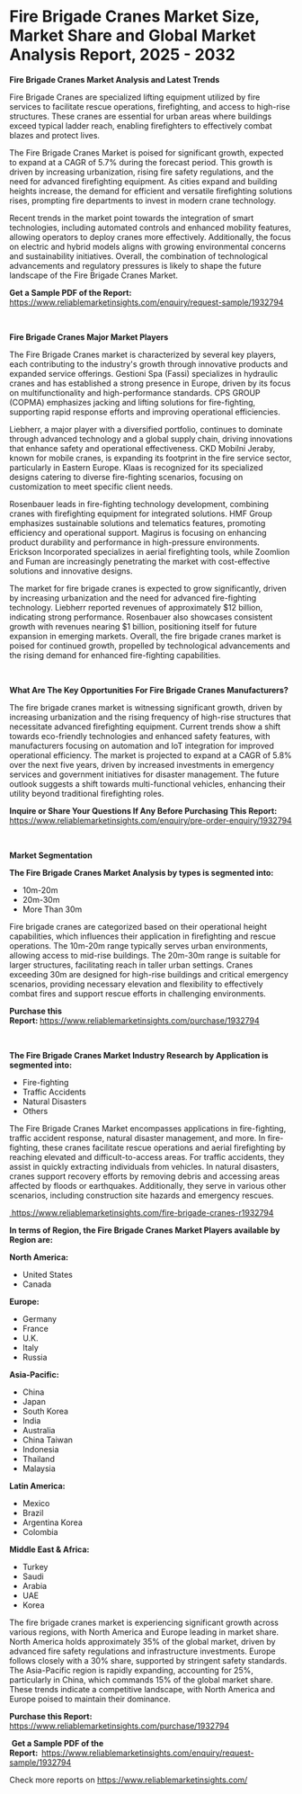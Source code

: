 <p><h1>Fire Brigade Cranes Market Size, Market Share and Global Market Analysis Report, 2025 - 2032</h1></p><p><strong>Fire Brigade Cranes Market Analysis and Latest Trends</strong></p>
<p><p>Fire Brigade Cranes are specialized lifting equipment utilized by fire services to facilitate rescue operations, firefighting, and access to high-rise structures. These cranes are essential for urban areas where buildings exceed typical ladder reach, enabling firefighters to effectively combat blazes and protect lives.</p><p>The Fire Brigade Cranes Market is poised for significant growth, expected to expand at a CAGR of 5.7% during the forecast period. This growth is driven by increasing urbanization, rising fire safety regulations, and the need for advanced firefighting equipment. As cities expand and building heights increase, the demand for efficient and versatile firefighting solutions rises, prompting fire departments to invest in modern crane technology.</p><p>Recent trends in the market point towards the integration of smart technologies, including automated controls and enhanced mobility features, allowing operators to deploy cranes more effectively. Additionally, the focus on electric and hybrid models aligns with growing environmental concerns and sustainability initiatives. Overall, the combination of technological advancements and regulatory pressures is likely to shape the future landscape of the Fire Brigade Cranes Market.</p></p>
<p><strong>Get a Sample PDF of the Report:&nbsp;</strong> <a href="https://www.reliablemarketinsights.com/enquiry/request-sample/1932794?utm_campaign=2004&utm_medium=2&utm_source=Github&utm_content=ia&utm_term=19022025&utm_id=fire-brigade-cranes">https://www.reliablemarketinsights.com/enquiry/request-sample/1932794</a></p>
<p>&nbsp;</p>
<p><strong>Fire Brigade Cranes Major Market Players</strong></p>
<p><p>The Fire Brigade Cranes market is characterized by several key players, each contributing to the industry's growth through innovative products and expanded service offerings. Gestioni Spa (Fassi) specializes in hydraulic cranes and has established a strong presence in Europe, driven by its focus on multifunctionality and high-performance standards. CPS GROUP (COPMA) emphasizes jacking and lifting solutions for fire-fighting, supporting rapid response efforts and improving operational efficiencies.</p><p>Liebherr, a major player with a diversified portfolio, continues to dominate through advanced technology and a global supply chain, driving innovations that enhance safety and operational effectiveness. CKD Mobilni Jeraby, known for mobile cranes, is expanding its footprint in the fire service sector, particularly in Eastern Europe. Klaas is recognized for its specialized designs catering to diverse fire-fighting scenarios, focusing on customization to meet specific client needs.</p><p>Rosenbauer leads in fire-fighting technology development, combining cranes with firefighting equipment for integrated solutions. HMF Group emphasizes sustainable solutions and telematics features, promoting efficiency and operational support. Magirus is focusing on enhancing product durability and performance in high-pressure environments. Erickson Incorporated specializes in aerial firefighting tools, while Zoomlion and Fuman are increasingly penetrating the market with cost-effective solutions and innovative designs.</p><p>The market for fire brigade cranes is expected to grow significantly, driven by increasing urbanization and the need for advanced fire-fighting technology. Liebherr reported revenues of approximately $12 billion, indicating strong performance. Rosenbauer also showcases consistent growth with revenues nearing $1 billion, positioning itself for future expansion in emerging markets. Overall, the fire brigade cranes market is poised for continued growth, propelled by technological advancements and the rising demand for enhanced fire-fighting capabilities.</p></p>
<p>&nbsp;</p>
<p><strong>What Are The Key Opportunities For Fire Brigade Cranes Manufacturers?</strong></p>
<p><p>The fire brigade cranes market is witnessing significant growth, driven by increasing urbanization and the rising frequency of high-rise structures that necessitate advanced firefighting equipment. Current trends show a shift towards eco-friendly technologies and enhanced safety features, with manufacturers focusing on automation and IoT integration for improved operational efficiency. The market is projected to expand at a CAGR of 5.8% over the next five years, driven by increased investments in emergency services and government initiatives for disaster management. The future outlook suggests a shift towards multi-functional vehicles, enhancing their utility beyond traditional firefighting roles.</p></p>
<p><strong>Inquire or Share Your Questions If Any Before Purchasing This Report:</strong> <a href="https://www.reliablemarketinsights.com/enquiry/pre-order-enquiry/1932794?utm_campaign=2004&utm_medium=2&utm_source=Github&utm_content=ia&utm_term=19022025&utm_id=fire-brigade-cranes">https://www.reliablemarketinsights.com/enquiry/pre-order-enquiry/1932794</a></p>
<p>&nbsp;</p>
<p><strong>Market Segmentation</strong></p>
<p><strong>The Fire Brigade Cranes Market Analysis by types is segmented into:</strong></p>
<p><ul><li>10m-20m</li><li>20m-30m</li><li>More Than 30m</li></ul></p>
<p><p>Fire brigade cranes are categorized based on their operational height capabilities, which influences their application in firefighting and rescue operations. The 10m-20m range typically serves urban environments, allowing access to mid-rise buildings. The 20m-30m range is suitable for larger structures, facilitating reach in taller urban settings. Cranes exceeding 30m are designed for high-rise buildings and critical emergency scenarios, providing necessary elevation and flexibility to effectively combat fires and support rescue efforts in challenging environments.</p></p>
<p><strong>Purchase this Report:&nbsp;</strong><a href="https://www.reliablemarketinsights.com/purchase/1932794?utm_campaign=2004&utm_medium=2&utm_source=Github&utm_content=ia&utm_term=19022025&utm_id=fire-brigade-cranes">https://www.reliablemarketinsights.com/purchase/1932794</a></p>
<p>&nbsp;</p>
<p><strong>The Fire Brigade Cranes Market Industry Research by Application is segmented into:</strong></p>
<p><ul><li>Fire-fighting</li><li>Traffic Accidents</li><li>Natural Disasters</li><li>Others</li></ul></p>
<p><p>The Fire Brigade Cranes Market encompasses applications in fire-fighting, traffic accident response, natural disaster management, and more. In fire-fighting, these cranes facilitate rescue operations and aerial firefighting by reaching elevated and difficult-to-access areas. For traffic accidents, they assist in quickly extracting individuals from vehicles. In natural disasters, cranes support recovery efforts by removing debris and accessing areas affected by floods or earthquakes. Additionally, they serve in various other scenarios, including construction site hazards and emergency rescues.</p></p>
<p><a href="https://www.reliablemarketinsights.com/fire-brigade-cranes-r1932794?utm_campaign=2004&utm_medium=2&utm_source=Github&utm_content=ia&utm_term=19022025&utm_id=fire-brigade-cranes">&nbsp;https://www.reliablemarketinsights.com/fire-brigade-cranes-r1932794</a></p>
<p><strong>In terms of Region, the Fire Brigade Cranes Market Players available by Region are:</strong></p>
<p>
    <p> <strong> North America: </strong>
        <ul>
            <li>United States</li>
            <li>Canada</li>
        </ul>
        </p> 
    <p> <strong> Europe: </strong>
        <ul>
            <li>Germany</li>
            <li>France</li>
            <li>U.K.</li>
            <li>Italy</li>
            <li>Russia</li>
        </ul>
        </p> 
    <p> <strong> Asia-Pacific: </strong>
        <ul>
            <li>China</li>
            <li>Japan</li>
            <li>South Korea</li>
            <li>India</li>
            <li>Australia</li>
            <li>China Taiwan</li>
            <li>Indonesia</li>
            <li>Thailand</li>
            <li>Malaysia</li>
        </ul>
        </p> 
    <p> <strong> Latin America: </strong>
        <ul>
            <li>Mexico</li>
            <li>Brazil</li>
            <li>Argentina Korea</li>
            <li>Colombia</li>
        </ul>
        </p> 
    <p> <strong> Middle East & Africa: </strong>
        <ul>
            <li>Turkey</li>
            <li>Saudi</li>
            <li>Arabia</li>
            <li>UAE</li>
            <li>Korea</li>
        </ul>
    </p>
    </p>
<p><p>The fire brigade cranes market is experiencing significant growth across various regions, with North America and Europe leading in market share. North America holds approximately 35% of the global market, driven by advanced fire safety regulations and infrastructure investments. Europe follows closely with a 30% share, supported by stringent safety standards. The Asia-Pacific region is rapidly expanding, accounting for 25%, particularly in China, which commands 15% of the global market share. These trends indicate a competitive landscape, with North America and Europe poised to maintain their dominance.</p></p>
<p><strong>Purchase this Report: </strong><a href="https://www.reliablemarketinsights.com/purchase/1932794?utm_campaign=2004&utm_medium=2&utm_source=Github&utm_content=ia&utm_term=19022025&utm_id=fire-brigade-cranes">https://www.reliablemarketinsights.com/purchase/1932794</a></p>
<p>&nbsp;<strong>Get a Sample PDF of the Report:&nbsp;&nbsp;</strong><a href="https://www.reliablemarketinsights.com/enquiry/request-sample/1932794?utm_campaign=2004&utm_medium=2&utm_source=Github&utm_content=ia&utm_term=19022025&utm_id=fire-brigade-cranes">https://www.reliablemarketinsights.com/enquiry/request-sample/1932794</a></p>
<p><strong></strong></p>
<p>Check more reports on <a href="https://www.reliablemarketinsights.com/?utm_campaign=2004&utm_medium=2&utm_source=Github&utm_content=ia&utm_term=19022025&utm_id=fire-brigade-cranes">https://www.reliablemarketinsights.com/</a></p>